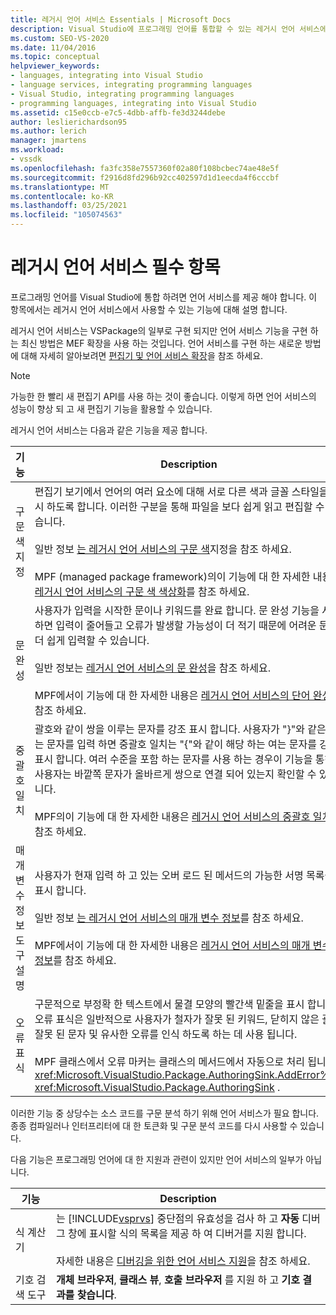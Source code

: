 ```yaml
---
title: 레거시 언어 서비스 Essentials | Microsoft Docs
description: Visual Studio에 프로그래밍 언어를 통합할 수 있는 레거시 언어 서비스에서 사용할 수 있는 필수 기능에 대해 알아봅니다.
ms.custom: SEO-VS-2020
ms.date: 11/04/2016
ms.topic: conceptual
helpviewer_keywords:
- languages, integrating into Visual Studio
- language services, integrating programming languages
- Visual Studio, integrating programming languages
- programming languages, integrating into Visual Studio
ms.assetid: c15e0ccb-e7c5-4dbb-affb-fe3d3244debe
author: leslierichardson95
ms.author: lerich
manager: jmartens
ms.workload:
- vssdk
ms.openlocfilehash: fa3fc358e7557360f02a80f108bcbec74ae48e5f
ms.sourcegitcommit: f2916d8fd296b92cc402597d1d1eecda4f6cccbf
ms.translationtype: MT
ms.contentlocale: ko-KR
ms.lasthandoff: 03/25/2021
ms.locfileid: "105074563"
---
```

# <a name="legacy-language-service-essentials"></a>레거시 언어 서비스 필수 항목
프로그래밍 언어를 Visual Studio에 통합 하려면 언어 서비스를 제공 해야 합니다. 이 항목에서는 레거시 언어 서비스에서 사용할 수 있는 기능에 대해 설명 합니다.

 레거시 언어 서비스는 VSPackage의 일부로 구현 되지만 언어 서비스 기능을 구현 하는 최신 방법은 MEF 확장을 사용 하는 것입니다. 언어 서비스를 구현 하는 새로운 방법에 대해 자세히 알아보려면 [편집기 및 언어 서비스 확장](../../extensibility/editor-and-language-service-extensions.md)을 참조 하세요.

> [!NOTE]
> 가능한 한 빨리 새 편집기 API를 사용 하는 것이 좋습니다. 이렇게 하면 언어 서비스의 성능이 향상 되 고 새 편집기 기능을 활용할 수 있습니다.

 레거시 언어 서비스는 다음과 같은 기능을 제공 합니다.

|기능|Description|
|-------------|-----------------|
|구문 색 지정|편집기 보기에서 언어의 여러 요소에 대해 서로 다른 색과 글꼴 스타일을 표시 하도록 합니다. 이러한 구분을 통해 파일을 보다 쉽게 읽고 편집할 수 있습니다.<br /><br /> 일반 정보 [는 레거시 언어 서비스의 구문 색](../../extensibility/internals/syntax-coloring-in-a-legacy-language-service.md)지정을 참조 하세요.<br /><br /> MPF (managed package framework)의이 기능에 대 한 자세한 내용은 [레거시 언어 서비스의 구문 색 색상화](../../extensibility/internals/syntax-colorizing-in-a-legacy-language-service.md)를 참조 하세요.|
|문 완성|사용자가 입력을 시작한 문이나 키워드를 완료 합니다. 문 완성 기능을 사용 하면 입력이 줄어들고 오류가 발생할 가능성이 더 적기 때문에 어려운 문을 더 쉽게 입력할 수 있습니다.<br /><br /> 일반 정보는 [레거시 언어 서비스의 문 완성](../../extensibility/internals/statement-completion-in-a-legacy-language-service.md)을 참조 하세요.<br /><br /> MPF에서이 기능에 대 한 자세한 내용은 [레거시 언어 서비스의 단어 완성](../../extensibility/internals/word-completion-in-a-legacy-language-service.md)을 참조 하세요.|
|중괄호 일치|괄호와 같이 쌍을 이루는 문자를 강조 표시 합니다. 사용자가 "}"와 같은 닫는 문자를 입력 하면 중괄호 일치는 "{"와 같이 해당 하는 여는 문자를 강조 표시 합니다. 여러 수준을 포함 하는 문자를 사용 하는 경우이 기능을 통해 사용자는 바깥쪽 문자가 올바르게 쌍으로 연결 되어 있는지 확인할 수 있습니다.<br /><br /> MPF의이 기능에 대 한 자세한 내용은 [레거시 언어 서비스의 중괄호 일치](../../extensibility/internals/brace-matching-in-a-legacy-language-service.md)를 참조 하세요.|
|매개 변수 정보 도구 설명|사용자가 현재 입력 하 고 있는 오버 로드 된 메서드의 가능한 서명 목록을 표시 합니다.<br /><br /> 일반 정보 [는 레거시 언어 서비스의 매개 변수 정보](../../extensibility/internals/parameter-info-in-a-legacy-language-service1.md)를 참조 하세요.<br /><br /> MPF에서이 기능에 대 한 자세한 내용은 [레거시 언어 서비스의 매개 변수 정보](../../extensibility/internals/parameter-info-in-a-legacy-language-service2.md)를 참조 하세요.|
|오류 표식|구문적으로 부정확 한 텍스트에서 물결 모양의 빨간색 밑줄을 표시 합니다. 오류 표식은 일반적으로 사용자가 철자가 잘못 된 키워드, 닫히지 않은 괄호, 잘못 된 문자 및 유사한 오류를 인식 하도록 하는 데 사용 됩니다.<br /><br /> MPF 클래스에서 오류 마커는 클래스의 메서드에서 자동으로 처리 됩니다 <xref:Microsoft.VisualStudio.Package.AuthoringSink.AddError%2A> <xref:Microsoft.VisualStudio.Package.AuthoringSink> .|

 이러한 기능 중 상당수는 소스 코드를 구문 분석 하기 위해 언어 서비스가 필요 합니다. 종종 컴파일러나 인터프리터에 대 한 토큰화 및 구문 분석 코드를 다시 사용할 수 있습니다.

 다음 기능은 프로그래밍 언어에 대 한 지원과 관련이 있지만 언어 서비스의 일부가 아닙니다.

| 기능 | Description |
|-----------------------| - |
| 식 계산기 | 는 [!INCLUDE[vsprvs](../../code-quality/includes/vsprvs_md.md)] 중단점의 유효성을 검사 하 고 **자동** 디버그 창에 표시할 식의 목록을 제공 하 여 디버거를 지원 합니다.<br /><br /> 자세한 내용은 [디버깅을 위한 언어 서비스 지원](../../extensibility/internals/language-service-support-for-debugging.md)을 참조 하세요. |
| 기호 검색 도구 | **개체 브라우저**, **클래스 뷰**, **호출 브라우저** 를 지원 하 고 **기호 결과를 찾습니다**. |
